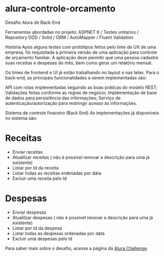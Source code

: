 # alura-controle-orcamento
Desafio Alura de Back-End

Ferramentas abordadas no projeto:
ASPNET 6 / Testes unitarios / Repository
DDD / Solid / ORM / AutoMapper / Fluent Validation

História
Após alguns testes com protótipos feitos pelo time de UX de uma empresa, foi requisitada a primeira versão de uma aplicação para controle de orçamento familiar. A aplicação deve permitir que uma pessoa cadastre suas receitas e despesas do mês, bem como gerar um relatório mensal.

Os times de frontend e UI já estão trabalhando no layout e nas telas. Para o back-end, as principais funcionalidades a serem implementadas são:

API com rotas implementadas seguindo as boas práticas do modelo REST;
Validações feitas conforme as regras de negócio;
Implementação de base de dados para persistência das informações;
Serviço de autenticação/autorização para restringir acesso às informações.

Sistema de controle finaceiro (Back End)
As implementações já disponíveis no sistema são:
# Receitas
- Enviar receitas
- Atualilzar receitas ( não é possível renovar a descrição para uma já existente)
- Listar por Id da receita
- Listar todas as receitas ordenadas por data
- Excluir uma receita pelo Id

# Despesas
- Enviar despesas
- Atualilzar despesas ( não é possível renovar a descrição para uma já existente)
- Listar por Id da despesa
- Listar todas as despesas ordenadas por data
- Excluir uma despesas pelo Id

Para saber mais sobre o desafio, acesse a página da [Alura Challenge](https://www.alura.com.br/challenges/back-end/semana-01-api-rest).
